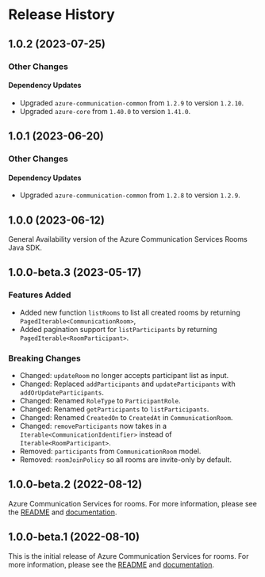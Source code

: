 # Release History

## 1.0.2 (2023-07-25)

### Other Changes

#### Dependency Updates

- Upgraded `azure-communication-common` from `1.2.9` to version `1.2.10`.
- Upgraded `azure-core` from `1.40.0` to version `1.41.0`.


## 1.0.1 (2023-06-20)

### Other Changes

#### Dependency Updates

- Upgraded `azure-communication-common` from `1.2.8` to version `1.2.9`.


## 1.0.0 (2023-06-12)
General Availability version of the Azure Communication Services Rooms Java SDK.

## 1.0.0-beta.3 (2023-05-17)

### Features Added

- Added new function `listRooms` to list all created rooms by returning `PagedIterable<CommunicationRoom>`,
- Added pagination support for `listParticipants` by returning `PagedIterable<RoomParticipant>`.

### Breaking Changes

- Changed: `updateRoom` no longer accepts participant list as input.
- Changed: Replaced `addParticipants` and `updateParticipants` with `addOrUpdateParticipants`.
- Changed: Renamed `RoleType` to `ParticipantRole`.
- Changed: Renamed `getParticipants` to `listParticipants`.
- Changed: Renamed `CreatedOn` to `CreatedAt` in `CommunicationRoom`.
- Changed: `removeParticipants` now takes in a `Iterable<CommunicationIdentifier>` instead of `Iterable<RoomParticipant>`.
- Removed: `participants` from `CommunicationRoom` model.
- Removed: `roomJoinPolicy` so all rooms are invite-only by default.

## 1.0.0-beta.2 (2022-08-12)
Azure Communication Services for rooms. For more information, please see the [README](https://github.com/Azure/azure-sdk-for-java/blob/main/sdk/communication/azure-communication-rooms/README.md) and [documentation](https://docs.microsoft.com/azure/communication-services/concepts/rooms/room-concept).


## 1.0.0-beta.1 (2022-08-10)
This is the initial release of Azure Communication Services for rooms. For more information, please see the [README](https://github.com/Azure/azure-sdk-for-java/blob/main/sdk/communication/azure-communication-rooms/README.md) and [documentation](https://docs.microsoft.com/azure/communication-services/concepts/rooms/room-concept).
